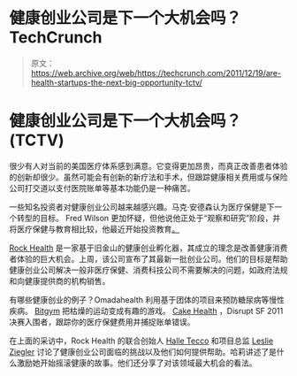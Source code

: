 # 健康创业公司是下一个大机会吗？TechCrunch

> 原文：<https://web.archive.org/web/https://techcrunch.com/2011/12/19/are-health-startups-the-next-big-opportunity-tctv/>

# 健康创业公司是下一个大机会吗？(TCTV)

很少有人对当前的美国医疗体系感到满意。它变得更加昂贵，而真正改善患者体验的创新却很少。虽然可能会有创新的新疗法和手术，但跟踪健康相关费用或与保险公司打交道以支付医院账单等基本功能仍是一种痛苦。

一些知名投资者对健康创业公司越来越感兴趣。马克·安德森认为医疗保健是下一个转型的目标。 Fred Wilson 更加怀疑，但他说他正处于“观察和研究”阶段，并将医疗保健与教育相比较，他最近开始投资教育[。](https://web.archive.org/web/20221225034206/http://www.avc.com/a_vc/2011/11/healthcare.html)

[Rock Health](https://web.archive.org/web/20221225034206/http://www.crunchbase.com/company/rock-health) 是一家基于旧金山的健康创业孵化器，其成立的理念是改善健康消费者体验的巨大机会。上周，该公司宣布了其最新一批创业公司。他们的目标是帮助健康创业公司解决一般非医疗保健、消费科技公司不需要解决的问题，如政府法规和向健康提供商的机构销售。

有哪些健康创业的例子？Omadahealth 利用基于团体的项目来预防糖尿病等慢性疾病。 [Bitgym](https://web.archive.org/web/20221225034206/http://www.crunchbase.com/company/bitgym) 把枯燥的运动变成有趣的游戏。 [Cake Health](https://web.archive.org/web/20221225034206/http://www.crunchbase.com/company/cake-health) ，Disrupt SF 2011 决赛入围者，跟踪你的医疗保健费用并捕捉账单错误。

在上面的采访中，Rock Health 的联合创始人 [Halle Tecco](https://web.archive.org/web/20221225034206/http://www.crunchbase.com/person/halle-tecco) 和项目总监 [Leslie Ziegler](https://web.archive.org/web/20221225034206/http://www.crunchbase.com/person/leslie-ziegler) 讨论了健康创业公司面临的挑战以及他们如何提供帮助。哈莉讲述了是什么激励她开始摇滚健康的故事。他们还分享了对该领域最大机会的看法。